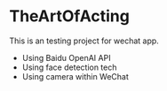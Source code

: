 # TheArtOfActing

This is an testing project for wechat app. 

* Using Baidu OpenAI API
* Using face detection tech
* Using camera within WeChat
